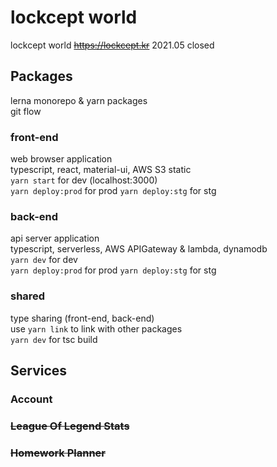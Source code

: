 # lockcept world

lockcept world <s>https://lockcept.kr</s> 2021.05 closed

## Packages

lerna monorepo & yarn packages  
git flow

### front-end

web browser application  
typescript, react, material-ui, AWS S3 static  
`yarn start` for dev (localhost:3000)  
`yarn deploy:prod` for prod
`yarn deploy:stg` for stg

### back-end

api server application  
typescript, serverless, AWS APIGateway & lambda, dynamodb  
`yarn dev` for dev  
`yarn deploy:prod` for prod
`yarn deploy:stg` for stg

### shared

type sharing (front-end, back-end)  
use `yarn link` to link with other packages  
`yarn dev` for tsc build

## Services

### Account

### <s> League Of Legend Stats </s>

### <s> Homework Planner </s>
